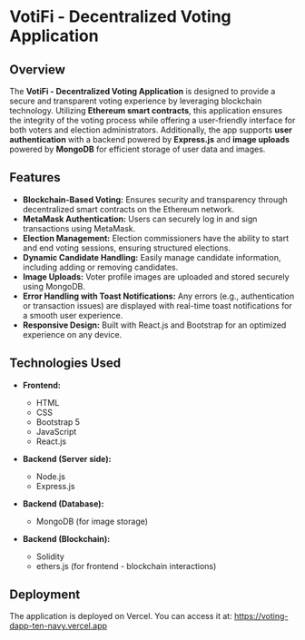 # VotiFi - Decentralized Voting Application


## Overview

The **VotiFi - Decentralized Voting Application** is designed to provide a secure and transparent voting experience by leveraging blockchain technology. Utilizing **Ethereum smart contracts**, this application ensures the integrity of the voting process while offering a user-friendly interface for both voters and election administrators. Additionally, the app supports **user authentication** with a backend powered by **Express.js** and **image uploads** powered by **MongoDB** for efficient storage of user data and images.


## Features

- **Blockchain-Based Voting:** Ensures security and transparency through decentralized smart contracts on the Ethereum network.
- **MetaMask Authentication:** Users can securely log in and sign transactions using MetaMask.
- **Election Management:** Election commissioners have the ability to start and end voting sessions, ensuring structured elections.
- **Dynamic Candidate Handling:** Easily manage candidate information, including adding or removing candidates.
- **Image Uploads:** Voter profile images are uploaded and stored securely using MongoDB.
- **Error Handling with Toast Notifications:** Any errors (e.g., authentication or transaction issues) are displayed with real-time toast notifications for a smooth user experience.
- **Responsive Design:** Built with React.js and Bootstrap for an optimized experience on any device.


## Technologies Used

- **Frontend:**
  - HTML
  - CSS
  - Bootstrap 5
  - JavaScript 
  - React.js
  
- **Backend (Server side):**
  - Node.js 
  - Express.js

- **Backend (Database):**
  - MongoDB (for image storage)
    
- **Backend (Blockchain):**
  - Solidity
  - ethers.js (for frontend - blockchain interactions)

    
 ## Deployment
 The application is deployed on Vercel. You can access it at: https://voting-dapp-ten-navy.vercel.app
